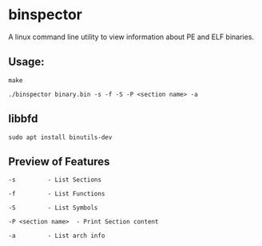 # binspector
A linux command line utility to view information about PE and ELF binaries.

## Usage:
`make`

`./binspector binary.bin -s -f -S -P <section name> -a`

## libbfd
`sudo apt install binutils-dev`

## Preview of Features

`-s			- List Sections`

`-f			- List Functions`

`-S			- List Symbols`

`-P <section name>	- Print Section content`

`-a			- List arch info`


